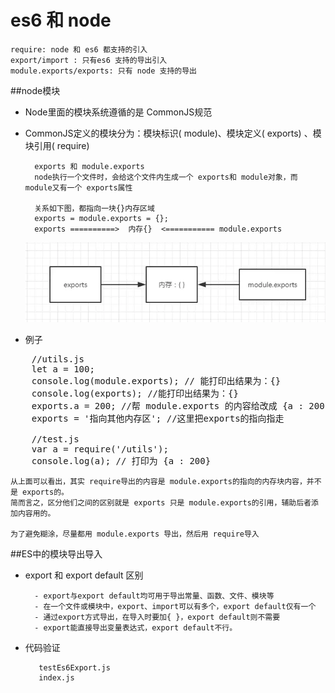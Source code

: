 # es6 和 node 

    require: node 和 es6 都支持的引入
    export/import : 只有es6 支持的导出引入
    module.exports/exports: 只有 node 支持的导出
    
##node模块
- Node里面的模块系统遵循的是 CommonJS规范
- CommonJS定义的模块分为：模块标识( module)、模块定义( exports) 、模块引用( require)
        
        exports 和 module.exports
        node执行一个文件时，会给这个文件内生成一个 exports和 module对象，而 module又有一个 exports属性
        
        关系如下图，都指向一块{}内存区域
        exports = module.exports = {};
        exports ==========>  内存{}  <=========== module.exports
        
    ![](./images/exports.png)
    
- 例子
<pre>
    //utils.js
    let a = 100;
    console.log(module.exports); // 能打印出结果为：{}
    console.log(exports); //能打印出结果为：{}
    exports.a = 200; //帮 module.exports 的内容给改成 {a : 200}
    exports = '指向其他内存区'; //这里把exports的指向指走
    
    //test.js
    var a = require('/utils');
    console.log(a); // 打印为 {a : 200} 
</pre>
    从上面可以看出，其实 require导出的内容是 module.exports的指向的内存块内容，并不是 exports的。
    简而言之，区分他们之间的区别就是 exports 只是 module.exports的引用，辅助后者添加内容用的。
    
    为了避免糊涂，尽量都用 module.exports 导出，然后用 require导入
    
##ES中的模块导出导入

- export 和 export default 区别

        - export与export default均可用于导出常量、函数、文件、模块等
        - 在一个文件或模块中，export、import可以有多个，export default仅有一个
        - 通过export方式导出，在导入时要加{ }，export default则不需要
        - export能直接导出变量表达式，export default不行。

- 代码验证
            
         testEs6Export.js
         index.js


    
     









